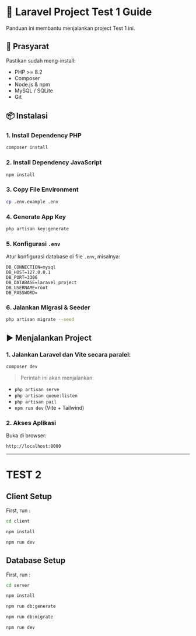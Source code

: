 
# 🚀 Laravel Project Test 1 Guide

Panduan ini membantu menjalankan project Test 1 ini.

## 🧰 Prasyarat

Pastikan sudah meng-install:

- PHP >= 8.2
- Composer
- Node.js & npm
- MySQL / SQLite
- Git

## 📦 Instalasi



### 1. Install Dependency PHP
```bash
composer install
```

### 2. Install Dependency JavaScript
```bash
npm install
```

### 3. Copy File Environment
```bash
cp .env.example .env
```

### 4. Generate App Key
```bash
php artisan key:generate
```

### 5. Konfigurasi `.env`

Atur konfigurasi database di file `.env`, misalnya:

```env
DB_CONNECTION=mysql
DB_HOST=127.0.0.1
DB_PORT=3306
DB_DATABASE=laravel_project
DB_USERNAME=root
DB_PASSWORD=
```




### 6. Jalankan Migrasi & Seeder
```bash
php artisan migrate --seed
```

## ▶️ Menjalankan Project

### 1. Jalankan Laravel dan Vite secara paralel:
```bash
composer dev
```

> Perintah ini akan menjalankan:
- `php artisan serve`
- `php artisan queue:listen`
- `php artisan pail`
- `npm run dev` (Vite + Tailwind)

### 2. Akses Aplikasi
Buka di browser:
```
http://localhost:8000
```
---


# TEST 2

## Client Setup

First, run :

```bash
cd client

npm install

npm run dev
```

## Database Setup

First, run :

```bash
cd server

npm install

npm run db:generate

npm run db:migrate

npm run dev
```
